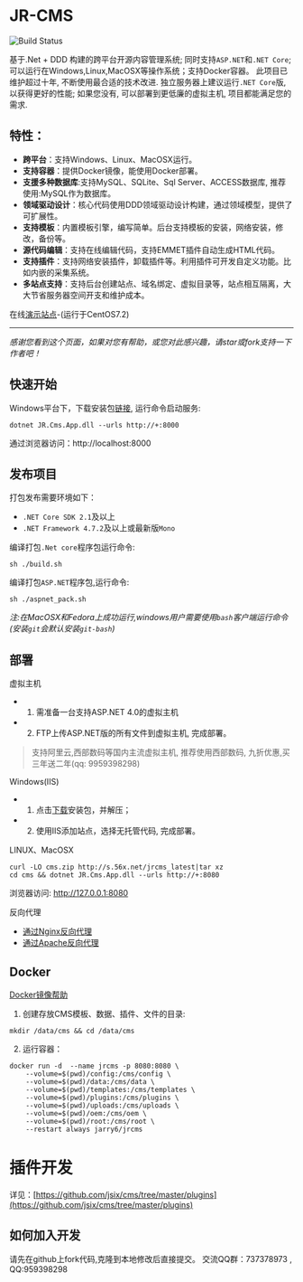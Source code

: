 ﻿# JR-CMS #

![Build Status](https://cloud.drone.io/api/badges/ixre/cms/status.svg)

基于.Net + DDD 构建的跨平台开源内容管理系统; 同时支持`ASP.NET`和`.NET Core`; 可以运行在Windows,Linux,MacOSX等操作系统；支持Docker容器。
此项目已维护超过十年, 不断使用最合适的技术改进. 独立服务器上建议运行`.NET Core`版, 以获得更好的性能; 如果您没有, 可以部署到更低廉的虚拟主机,
项目都能满足您的需求. 

## 特性：

- **跨平台**：支持Windows、Linux、MacOSX运行。
- **支持容器**：提供Docker镜像，能使用Docker部署。
- **支援多种数据库**:支持MySQL、SQLite、Sql Server、ACCESS数据库, 推荐使用:MySQL作为数据库。
- **领域驱动设计**：核心代码使用DDD领域驱动设计构建，通过领域模型，提供了可扩展性。
- **支持模板**：内置模板引擎，编写简单。后台支持模板的安装，网络安装，修改，备份等。
- **源代码编辑**：支持在线编辑代码，支持EMMET插件自动生成HTML代码。
- **支持插件**：支持网络安装插件，卸载插件等。利用插件可开发自定义功能。比如内嵌的采集系统。
- **多站点支持**：支持后台创建站点、域名绑定、虚拟目录等，站点相互隔离，大大节省服务器空间开支和维护成本。

在线[演示站点](http://www.cms.to2.net)-(运行于CentOS7.2) 

------------------------------------------------------------------------
*感谢您看到这个页面，如果对您有帮助，或您对此感兴趣，请star或fork支持一下作者吧！*


## 快速开始

Windows平台下，下载安装包[链接](http://s.56x.net/jrcms_latest), 运行命令启动服务:
```
dotnet JR.Cms.App.dll --urls http://+:8000
```
通过浏览器访问：http://localhost:8000

## 发布项目

打包发布需要环境如下：

- `.NET Core SDK 2.1`及以上 
- `.NET Framework 4.7.2`及以上或最新版`Mono`

编译打包`.Net core`程序包运行命令:
```
sh ./build.sh
```
编译打包`ASP.NET`程序包,运行命令:
```
sh ./aspnet_pack.sh
```

_注:在MacOSX和Fedora上成功运行,windows用户需要使用`bash`客户端运行命令(安装`git`会默认安装`git-bash`)_

## 部署 ##

虚拟主机

- 1. 需准备一台支持ASP.NET 4.0的虚拟主机
- 2. FTP上传ASP.NET版的所有文件到虚拟主机, 完成部署。

> 支持阿里云,西部数码等国内主流虚拟主机, 推荐使用西部数码, 九折优惠,买三年送二年(qq: 9959398298)

Windows(IIS)
 
- 1. 点击[下载](http://s.to2.net/jrcms_latest)安装包，并解压；
- 2. 使用IIS添加站点，选择无托管代码, 完成部署。

LINUX、MacOSX
```
curl -LO cms.zip http://s.56x.net/jrcms_latest|tar xz
cd cms && dotnet JR.Cms.App.dll --urls http://+:8080
```
浏览器访问: http://127.0.0.1:8080

反向代理

- [通过Nginx反向代理](doc/nginx-proxy.md)
- [通过Apache反向代理](doc/apache-proxy.md)

## Docker ##

[Docker镜像帮助](https://hub.docker.com/r/jarry6/jrcms)

1. 创建存放CMS模板、数据、插件、文件的目录:
```
mkdir /data/cms && cd /data/cms
```

2. 运行容器：
```
docker run -d  --name jrcms -p 8080:8080 \
    --volume=$(pwd)/config:/cms/config \
    --volume=$(pwd)/data:/cms/data \
    --volume=$(pwd)/templates:/cms/templates \
    --volume=$(pwd)/plugins:/cms/plugins \
    --volume=$(pwd)/uploads:/cms/uploads \
    --volume=$(pwd)/oem:/cms/oem \
    --volume=$(pwd)/root:/cms/root \
    --restart always jarry6/jrcms
```

# 插件开发 #
详见：[https://github.com/jsix/cms/tree/master/plugins](https://github.com/jsix/cms/tree/master/plugins)

## 如何加入开发 ##

请先在github上fork代码,克隆到本地修改后直接提交。 交流QQ群：737378973 , QQ:959398298
